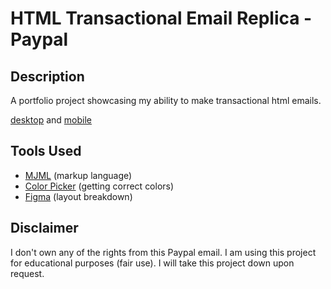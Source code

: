 # HTML Transactional Email Replica - Paypal

## Description

A portfolio project showcasing my ability to make transactional html emails.

[desktop](./images/email-main.png) and [mobile](./images/email-main-mobile.png)

## Tools Used

- [MJML](https://documentation.mjml.io/) (markup language)
- [Color Picker](https://imagecolorpicker.com/en) (getting correct colors)
- [Figma](https://www.figma.com/) (layout breakdown)
<!-- - [Litmus PutsMail](https://putsmail.com/) (testing) -->

## Disclaimer

I don't own any of the rights from this Paypal email. I am using this project for educational purposes (fair use). I will take this project down upon request.
